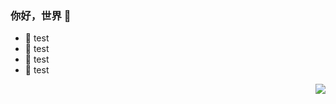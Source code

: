 ### 你好，世界 👋
- :orange_book: test
- :hammer: test
- :ram: test
- :meat_on_bone: test

<img align="right" src="https://github-readme-stats.vercel.app/api?username=qq990742465&show_icons=true&icon_color=CE1D2D&text_color=718096&bg_color=ffffff&hide_title=true" /> 
